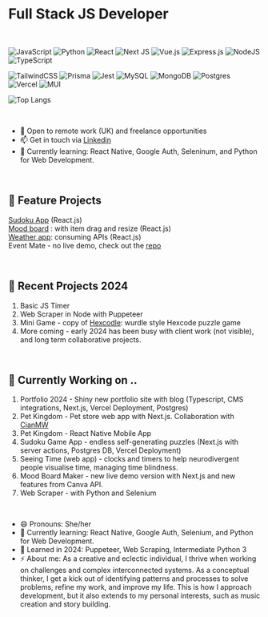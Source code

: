 # Full Stack JS Developer
<br>

![JavaScript](https://img.shields.io/badge/javascript-%23323330.svg?style=for-the-badge&logo=javascript&logoColor=%23F7DF1E) ![Python](https://img.shields.io/badge/python-3670A0?style=for-the-badge&logo=python&logoColor=ffdd54)  ![React](https://img.shields.io/badge/react-%2320232a.svg?style=for-the-badge&logo=react&logoColor=%2361DAFB)  ![Next JS](https://img.shields.io/badge/Next-black?style=for-the-badge&logo=next.js&logoColor=white) ![Vue.js](https://img.shields.io/badge/vuejs-%2335495e.svg?style=for-the-badge&logo=vuedotjs&logoColor=%234FC08D)
![Express.js](https://img.shields.io/badge/express.js-%23404d59.svg?style=for-the-badge&logo=express&logoColor=%2361DAFB)
![NodeJS](https://img.shields.io/badge/node.js-6DA55F?style=for-the-badge&logo=node.js&logoColor=white)
![TypeScript](https://img.shields.io/badge/typescript-%23007ACC.svg?style=for-the-badge&logo=typescript&logoColor=white)


![TailwindCSS](https://img.shields.io/badge/tailwindcss-%2338B2AC.svg?style=for-the-badge&logo=tailwind-css&logoColor=white)
![Prisma](https://img.shields.io/badge/Prisma-3982CE?style=for-the-badge&logo=Prisma&logoColor=white)
![Jest](https://img.shields.io/badge/-jest-%23C21325?style=for-the-badge&logo=jest&logoColor=white)
![MySQL](https://img.shields.io/badge/mysql-%2300f.svg?style=for-the-badge&logo=mysql&logoColor=white)
![MongoDB](https://img.shields.io/badge/MongoDB-%234ea94b.svg?style=for-the-badge&logo=mongodb&logoColor=white)
![Postgres](https://img.shields.io/badge/postgres-%23316192.svg?style=for-the-badge&logo=postgresql&logoColor=white)
![Vercel](https://img.shields.io/badge/vercel-%23000000.svg?style=for-the-badge&logo=vercel&logoColor=white)
![MUI](https://img.shields.io/badge/MUI-%230081CB.svg?style=for-the-badge&logo=mui&logoColor=white)

![Top Langs](https://github-readme-stats.vercel.app/api/top-langs/?username=SaraDonaldson&layout=compact)


<!--
**SaraDonaldson/SaraDonaldson** is a ✨ _special_ ✨ repository because its `README.md` (this file) appears on your GitHub profile.
[![Sara's GitHub stats](https://github-readme-stats.vercel.app/api?username=SaraDonaldson)](https://github.com/anuraghazra/github-readme-stats)
[![Top Langs](https://github-readme-stats.vercel.app/api/top-langs/?username=SaraDonaldson&layout=donut)](https://github.com/anuraghazra/github-readme-stats)
![Chart.js](https://img.shields.io/badge/chart.js-F5788D.svg?style=for-the-badge&logo=chart.js&logoColor=white)
![CodePen](https://img.shields.io/badge/CodePen-white?style=for-the-badge&logo=codepen&logoColor=black)
![MUI](https://img.shields.io/badge/MUI-%230081CB.svg?style=for-the-badge&logo=mui&logoColor=white)
![Python](https://img.shields.io/badge/python-3670A0?style=for-the-badge&logo=python&logoColor=ffdd54)
<img align="center" src="https://github-readme-stats.vercel.app/api?username=SaraDonaldson&show_icons=true&theme=radical" />
<img align="center"  src="https://github-readme-stats.vercel.app/api/top-langs/?username=SaraDonaldson&theme=radical&layout=compact" />  
<img align="center" src="https://github-readme-streak-stats.herokuapp.com/?user=SaraDonaldson&theme=radical&hide_border=true&stroke=0000&background=060A0CD0">
<img align="center" src="https://github-readme-stats.vercel.app/api?username=SaraDonaldson&show_icons=true&theme=radical" />
<img align="center"  src="https://github-readme-stats.vercel.app/api/top-langs/?username=SaraDonaldson&theme=radical&layout=compact" />  
<img align="center" src="https://github-readme-streak-stats.herokuapp.com/?user=SaraDonaldson&theme=radical&hide_border=true&stroke=0000&background=060A0CD0">
Here are some ideas to get you started:

- 🔭 I’m currently working on ...
- 🌱 I’m currently learning ...
- 👯 I’m looking to collaborate on ...
- 🤔 I’m looking for help with ...
- 💬 Ask me about ...
- 📫 How to reach me: ...
- 😄 Pronouns: ...
- ⚡ Fun fact: ...
-->

<br>

-  🙌   Open to remote work (UK) and freelance opportunities
-  📫   Get in touch via [Linkedin](https://www.linkedin.com/in/sara-donaldson-developer/)
-  🌱   Currently learning: React Native, Google Auth, Seleninum, and Python for Web Development. 

<br>

## 💼 Feature Projects

[Sudoku App](https://saradonaldson.github.io/portfolio-sudoku/) (React.js)
<br>
[Mood board](https://saradonaldson.github.io/mood-board-demo/) : with item drag and resize (React.js)
<br>
[Weather app](https://saradonaldson.github.io/portfolio-weather/): consuming APIs (React.js)
<br>
Event Mate - no live demo, check out the [repo](https://github.com/CodeOp-tech/final-project-FS23-EventMate)

<br>

## 🔭 Recent Projects 2024
1. Basic JS Timer 
2. Web Scraper in Node with Puppeteer
3. Mini Game - copy of [Hexcodle](https://hexcodle.com/archive/149): wurdle style Hexcode puzzle game
4. More coming - early 2024 has been busy with client work (not visible), and long term collaborative projects.
  

<br>

## 📆 Currently Working on ..
1. Portfolio 2024 - Shiny new portfolio site with blog (Typescript, CMS integrations, Next.js, Vercel Deployment, Postgres)
2. Pet Kingdom  - Pet store web app with Next.js. Collaboration with [CianMW](https://github.com/CianMW)
3. Pet Kingdom - React Native Mobile App 
4. Sudoku Game App - endless self-generating puzzles (Next.js with server actions, Postgres DB, Vercel Deployment)
5. Seeing Time (web app) - clocks and timers to help neurodivergent people visualise time, managing time blindness.
6. Mood Board Maker - new live demo version with Next.js and new features from Canva API.
7. Web Scraper - with Python and Selenium


<br>

- 😄 Pronouns: She/her
- 🌱 Currently learning: React Native, Google Auth, Selenium, and Python for Web Development. 
- 🌱 Learned in 2024: Puppeteer, Web Scraping, Intermediate Python 3
-  ⚡ About me: As a creative and eclectic individual, I thrive when working on challenges and complex interconnected systems. As a conceptual thinker, I get a kick out of identifying patterns and processes to solve problems, refine my work, and improve my life. This is how I approach development, but it also extends to my personal interests, such as music creation and story building. 

